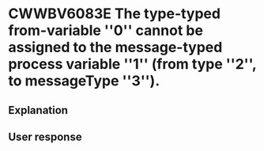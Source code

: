 # CWWBV6083E The type-typed from-variable ''0'' cannot be assigned to the message-typed process variable ''1'' (from type ''2'', to messageType ''3'').

## Explanation

## User response